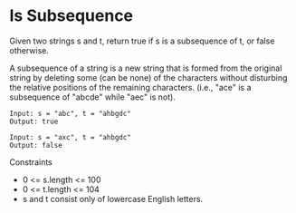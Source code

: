 # Is Subsequence

Given two strings s and t, return true if s is a subsequence of t, or false otherwise.

A subsequence of a string is a new string that is formed from the original string by deleting some (can be none) of the characters without disturbing the relative positions of the remaining characters. (i.e., "ace" is a subsequence of "abcde" while "aec" is not).

```text
Input: s = "abc", t = "ahbgdc"
Output: true
```

```text
Input: s = "axc", t = "ahbgdc"
Output: false
```

Constraints

* 0 <= s.length <= 100
* 0 <= t.length <= 104
* s and t consist only of lowercase English letters.
